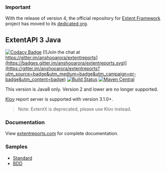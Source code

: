 ### Important

With the release of version 4, the official repository for [Extent Framework](https://github.com/extent-framework) project has moved to its [dedicated org](https://github.com/extent-framework).


## ExtentAPI 3 Java 

[![Codacy Badge](https://api.codacy.com/project/badge/Grade/657a54f85e59482da4310c72af5e5182)](https://www.codacy.com/app/anshooarora/extentreports-java?utm_source=github.com&utm_medium=referral&utm_content=anshooarora/extentreports-java&utm_campaign=badger)
[![Join the chat at https://gitter.im/anshooarora/extentreports](https://badges.gitter.im/anshooarora/extentreports.svg)](https://gitter.im/anshooarora/extentreports?utm_source=badge&utm_medium=badge&utm_campaign=pr-badge&utm_content=badge)
[![Build Status](https://travis-ci.org/anshooarora/extentreports-java.svg)](https://travis-ci.org/anshooarora/extentreports-java) [![Maven Central](https://img.shields.io/maven-central/v/com.aventstack/extentreports.svg?maxAge=300)](http://search.maven.org/#search|ga|1|g:"com.aventstack")

This version is Java8 only. Version 2 and lower are no longer supported.

[Klov](https://github.com/anshooarora/klov) report server is supported with version 3.1.0+.

> Note: ExtentX is deprecated, please use Klov instead.

### Documentation

View [extentreports.com](http://extentreports.com/docs/versions/3/java/) for complete documentation.

### Samples

 * <a href='http://extentreports.com/os/3/extent.html'>Standard</a>
 * <a href='http://extentreports.com/os/3/bdd.html'>BDD</a>
